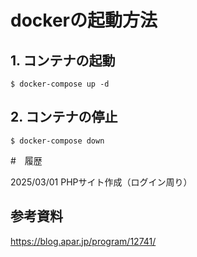 # dockerの起動方法

## 1. コンテナの起動

```shell
$ docker-compose up -d
```

## 2. コンテナの停止

```shell
$ docker-compose down
```


#　履歴

2025/03/01 PHPサイト作成（ログイン周り）

## 参考資料
https://blog.apar.jp/program/12741/
